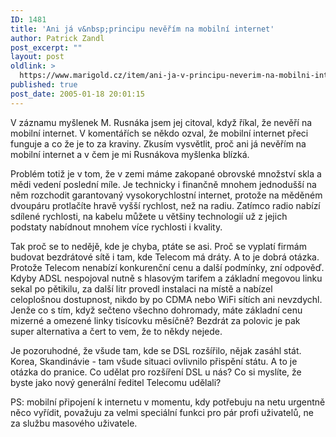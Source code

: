 ```yaml
---
ID: 1481
title: 'Ani já v&nbsp;principu nevěřím na mobilní internet'
author: Patrick Zandl
post_excerpt: ""
layout: post
oldlink: >
  https://www.marigold.cz/item/ani-ja-v-principu-neverim-na-mobilni-internet
published: true
post_date: 2005-01-18 20:01:15
---
```

<p>V záznamu myšlenek M. Rusnáka jsem jej citoval, když říkal, že nevěří na mobilní internet. V komentářích se někdo ozval, že mobilní internet přeci funguje a co že je to za kraviny. Zkusím vysvětlit, proč ani já nevěřím na mobilní internet a v čem je mi Rusnákova myšlenka blízká.</p>
<p>Problém totiž je v tom, že v zemi máme zakopané obrovské množství skla a mědi vedení poslední míle. Je technicky i finančně mnohem jednodušší na něm rozchodit garantovaný vysokorychlostní internet, protože na měděném  dvoupáru protlačíte hravě vyšší rychlost, než na radiu. Zatímco radio nabízí sdílené rychlosti, na kabelu můžete u většiny technologií už z jejich podstaty nabídnout mnohem více rychlosti i kvality.</p>
<p>Tak proč se to nedějě, kde je chyba, ptáte se asi. Proč se vyplatí firmám budovat bezdrátové sítě i tam, kde Telecom má dráty. A to je dobrá otázka. Protože Telecom nenabízí konkurenční cenu a další podmínky, zní odpověď. Kdyby ADSL nespojoval nutně s hlasovým tarifem a základní megovou linku sekal po pětikilu, za další litr provedl instalaci na místě a nabízel celoplošnou dostupnost, nikdo by po CDMA nebo WiFi sítích ani nevzdychl. Jenže co s tím, když sečteno všechno dohromady, máte základní cenu mizerné a omezené linky tisícovku měsíčně? Bezdrát za polovic je pak super alternativa a čert to vem, že to někdy nejede.</p>
<p>Je pozoruhodné, že všude tam, kde se DSL rozšířilo, nějak zasáhl stát. Korea, Skandinávie - tam všude situaci ovlivnilo přispění státu. A to je otázka do pranice. Co udělat pro rozšíření DSL u nás? Co si myslíte, že byste jako nový generální ředitel Telecomu udělali?</p>
<p>PS: mobilní připojení k internetu v momentu, kdy potřebuju na netu urgentně něco vyřídit, považuju za velmi speciální funkci pro pár profi uživatelů, ne za službu masového uživatele.</p>
